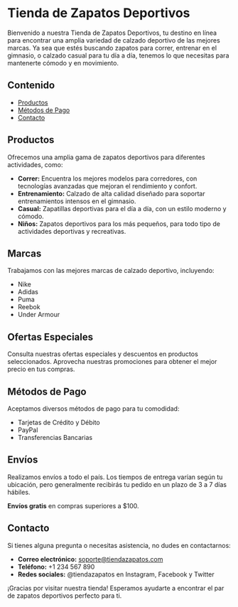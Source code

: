 # Tienda de Zapatos Deportivos

Bienvenido a nuestra Tienda de Zapatos Deportivos, tu destino en línea para encontrar una amplia variedad de calzado deportivo de las mejores marcas. Ya sea que estés buscando zapatos para correr, entrenar en el gimnasio, o calzado casual para tu día a día, tenemos lo que necesitas para mantenerte cómodo y en movimiento.

## Contenido

- [Productos](#productos)
- [Métodos de Pago](#métodos-de-pago)
- [Contacto](#contacto)

## Productos

Ofrecemos una amplia gama de zapatos deportivos para diferentes actividades, como:

- **Correr:** Encuentra los mejores modelos para corredores, con tecnologías avanzadas que mejoran el rendimiento y confort.
- **Entrenamiento:** Calzado de alta calidad diseñado para soportar entrenamientos intensos en el gimnasio.
- **Casual:** Zapatillas deportivas para el día a día, con un estilo moderno y cómodo.
- **Niños:** Zapatos deportivos para los más pequeños, para todo tipo de actividades deportivas y recreativas.

## Marcas

Trabajamos con las mejores marcas de calzado deportivo, incluyendo:

- Nike
- Adidas
- Puma
- Reebok
- Under Armour

## Ofertas Especiales

Consulta nuestras ofertas especiales y descuentos en productos seleccionados. Aprovecha nuestras promociones para obtener el mejor precio en tus compras.

## Métodos de Pago

Aceptamos diversos métodos de pago para tu comodidad:

- Tarjetas de Crédito y Débito
- PayPal
- Transferencias Bancarias

## Envíos

Realizamos envíos a todo el país. Los tiempos de entrega varían según tu ubicación, pero generalmente recibirás tu pedido en un plazo de 3 a 7 días hábiles.

**Envíos gratis** en compras superiores a $100.

## Contacto

Si tienes alguna pregunta o necesitas asistencia, no dudes en contactarnos:

- **Correo electrónico:** soporte@tiendazapatos.com
- **Teléfono:** +1 234 567 890
- **Redes sociales:** @tiendazapatos en Instagram, Facebook y Twitter

¡Gracias por visitar nuestra tienda! Esperamos ayudarte a encontrar el par de zapatos deportivos perfecto para ti.
